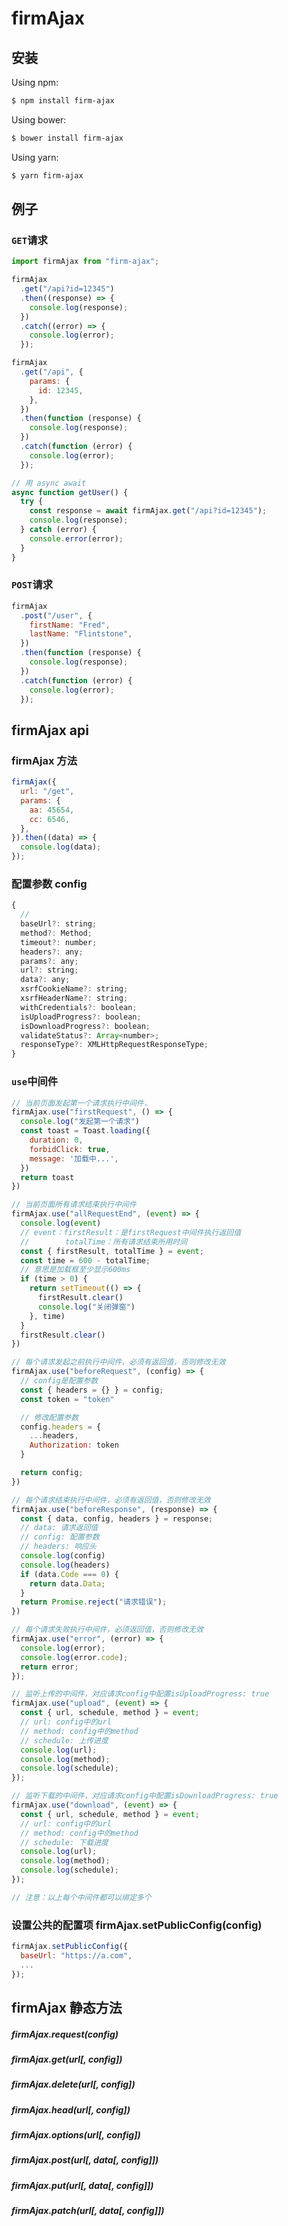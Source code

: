 # firmAjax

## 安装

Using npm:

```bash
$ npm install firm-ajax
```

Using bower:

```bash
$ bower install firm-ajax
```

Using yarn:

```bash
$ yarn firm-ajax
```

## 例子

### `GET`请求

```js
import firmAjax from "firm-ajax";

firmAjax
  .get("/api?id=12345")
  .then((response) => {
    console.log(response);
  })
  .catch((error) => {
    console.log(error);
  });

firmAjax
  .get("/api", {
    params: {
      id: 12345,
    },
  })
  .then(function (response) {
    console.log(response);
  })
  .catch(function (error) {
    console.log(error);
  });

// 用 async await
async function getUser() {
  try {
    const response = await firmAjax.get("/api?id=12345");
    console.log(response);
  } catch (error) {
    console.error(error);
  }
}
```

### `POST`请求

```js
firmAjax
  .post("/user", {
    firstName: "Fred",
    lastName: "Flintstone",
  })
  .then(function (response) {
    console.log(response);
  })
  .catch(function (error) {
    console.log(error);
  });
```

## firmAjax api

### firmAjax 方法

```js
firmAjax({
  url: "/get",
  params: {
    aa: 45654,
    cc: 6546,
  },
}).then((data) => {
  console.log(data);
});
```

### 配置参数 config

```js
{
  //
  baseUrl?: string;
  method?: Method;
  timeout?: number;
  headers?: any;
  params?: any;
  url?: string;
  data?: any;
  xsrfCookieName?: string;
  xsrfHeaderName?: string;
  withCredentials?: boolean;
  isUploadProgress?: boolean;
  isDownloadProgress?: boolean;
  validateStatus?: Array<number>;
  responseType?: XMLHttpRequestResponseType;
}
```

### `use`中间件

```js
// 当前页面发起第一个请求执行中间件，
firmAjax.use("firstRequest", () => {
  console.log("发起第一个请求")
  const toast = Toast.loading({
    duration: 0,
    forbidClick: true,
    message: '加载中...',
  })
  return toast
})

// 当前页面所有请求结束执行中间件
firmAjax.use("allRequestEnd", (event) => {
  console.log(event)
  // event：firstResult：是firstRequest中间件执行返回值
  //        totalTime：所有请求结束所用时间
  const { firstResult, totalTime } = event;
  const time = 600 - totalTime;
  // 意思是加载框至少显示600ms
  if (time > 0) {
    return setTimeout(() => {
      firstResult.clear()
      console.log("关闭弹窗")
    }, time)
  }
  firstResult.clear()
})

// 每个请求发起之前执行中间件，必须有返回值，否则修改无效
firmAjax.use("beforeRequest", (config) => {
  // config是配置参数
  const { headers = {} } = config;
  const token = "token"

  // 修改配置参数
  config.headers = {
    ...headers,
    Authorization: token
  }

  return config;
})

// 每个请求结束执行中间件，必须有返回值，否则修改无效
firmAjax.use("beforeResponse", (response) => {
  const { data, config, headers } = response;
  // data: 请求返回值
  // config: 配置参数
  // headers: 响应头
  console.log(config)
  console.log(headers)
  if (data.Code === 0) {
    return data.Data;
  }
  return Promise.reject("请求错误");
})

// 每个请求失败执行中间件，必须返回值，否则修改无效
firmAjax.use("error", (error) => {
  console.log(error);
  console.log(error.code);
  return error;
});

// 监听上传的中间件，对应请求config中配置isUploadProgress: true
firmAjax.use("upload", (event) => {
  const { url, schedule, method } = event;
  // url: config中的url
  // method: config中的method
  // schedule: 上传进度
  console.log(url);
  console.log(method);
  console.log(schedule);
});

// 监听下载的中间件，对应请求config中配置isDownloadProgress: true
firmAjax.use("download", (event) => {
  const { url, schedule, method } = event;
  // url: config中的url
  // method: config中的method
  // schedule: 下载进度
  console.log(url);
  console.log(method);
  console.log(schedule);
});

// 注意：以上每个中间件都可以绑定多个
```

### 设置公共的配置项 firmAjax.setPublicConfig(config)

```js
firmAjax.setPublicConfig({
  baseUrl: "https://a.com",
  ...
});
```

## firmAjax 静态方法

##### firmAjax.request(config)

##### firmAjax.get(url[, config])

##### firmAjax.delete(url[, config])

##### firmAjax.head(url[, config])

##### firmAjax.options(url[, config])

##### firmAjax.post(url[, data[, config]])

##### firmAjax.put(url[, data[, config]])

##### firmAjax.patch(url[, data[, config]])
